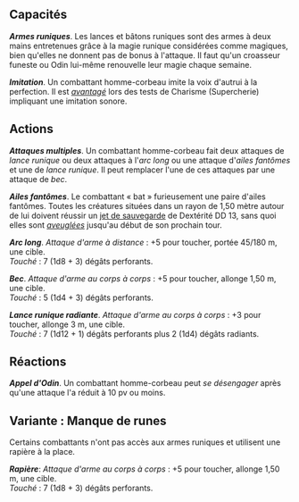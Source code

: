 ## Capacités
_**Armes runiques**_. Les lances et bâtons runiques sont des armes à deux mains entretenues grâce à la magie runique considérées comme magiques, bien qu'elles ne donnent pas de bonus à l'attaque. Il faut qu'un croasseur funeste ou Odin lui-même renouvelle leur magie chaque semaine.

_**Imitation**_. Un combattant homme-corbeau imite la voix d'autrui à la perfection. Il est [_avantagé_](/utiliser-les-caracteristiques/#avantage-et-desavantage) lors des tests de Charisme (Supercherie) impliquant une imitation sonore.

## Actions
_**Attaques multiples**_. Un combattant homme-corbeau fait deux attaques de _lance runique_ ou deux attaques à l'_arc long_ ou une attaque d'_ailes fantômes_ et une de _lance runique_. Il peut remplacer l'une de ces attaques par une attaque de _bec_.

_**Ailes fantômes**_. Le combattant « bat » furieusement une paire d'ailes fantômes. Toutes les créatures situées dans un rayon de 1,50 mètre autour de lui doivent réussir un [jet de sauvegarde](/utiliser-les-caracteristiques/#jets-de-sauvegarde) de Dextérité DD 13, sans quoi elles sont [_aveuglées_](/gerer-la-sante-du-personnage/#aveugle) jusqu'au début de son prochain tour.

_**Arc long**_. _Attaque d'arme à distance_ : +5 pour toucher, portée 45/180 m, une cible.  
_Touché_ : 7 (1d8 + 3) dégâts perforants.

_**Bec**_. _Attaque d'arme au corps à corps_ : +5 pour toucher, allonge 1,50 m, une cible.  
_Touché_ : 5 (1d4 + 3) dégâts perforants.

_**Lance runique radiante**_. _Attaque d'arme au corps à corps_ : +3 pour toucher, allonge 3 m, une cible.  
_Touché_ : 7 (1d12 + 1) dégâts perforants plus 2 (1d4) dégâts radiants.

## Réactions
_**Appel d'Odin**_. Un combattant homme-corbeau peut _se désengager_ après qu'une attaque l'a réduit à 10 pv ou moins.

## Variante : Manque de runes
Certains combattants n'ont pas accès aux armes runiques et utilisent une rapière à la place.

_**Rapière**_: _Attaque d'arme au corps à corps_ : +5 pour toucher, allonge 1,50 m, une cible.  
_Touché_ : 7 (1d8 + 3) dégâts perforants.
